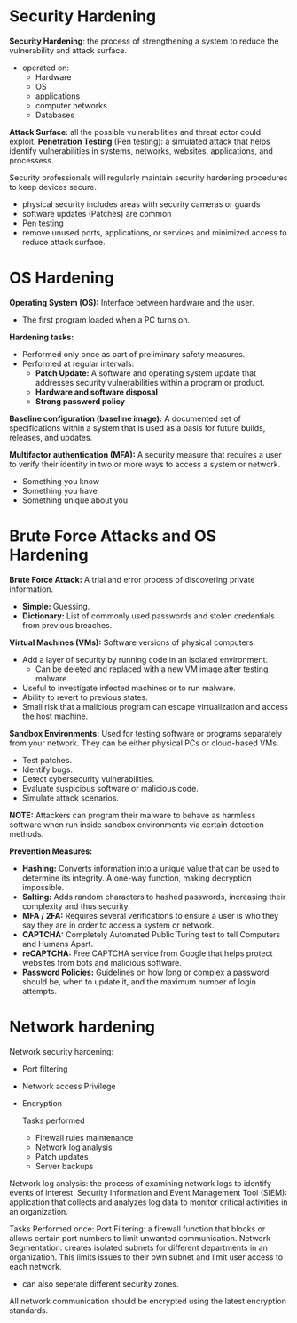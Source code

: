 # Security Hardening

**Security Hardening**: the process of strengthening a system to reduce the vulnerability and attack surface.
- operated on:
  - Hardware
  - OS
  - applications
  - computer networks
  - Databases 

**Attack Surface**: all the possible vulnerabilities and threat actor could exploit.
**Penetration Testing** (Pen testing): a simulated attack that helps identify vulnerabilities in systems, networks, websites, applications, and processess.

Security professionals will regularly maintain security hardening procedures to keep devices secure.
- physical security includes areas with security cameras or guards
- software updates (Patches) are common
- Pen testing
- remove unused ports, applications, or services and minimized access to reduce attack surface.

# OS Hardening

**Operating System (OS):** Interface between hardware and the user.
- The first program loaded when a PC turns on.

**Hardening tasks:**
- Performed only once as part of preliminary safety measures.
- Performed at regular intervals:
  - **Patch Update:** A software and operating system update that addresses security vulnerabilities within a program or product.
  - **Hardware and software disposal**
  - **Strong password policy**
  
**Baseline configuration (baseline image):** A documented set of specifications within a system that is used as a basis for future builds, releases, and updates.

**Multifactor authentication (MFA):** A security measure that requires a user to verify their identity in two or more ways to access a system or network.
- Something you know
- Something you have
- Something unique about you

# Brute Force Attacks and OS Hardening

**Brute Force Attack:** A trial and error process of discovering private information.
- **Simple:** Guessing.
- **Dictionary:** List of commonly used passwords and stolen credentials from previous breaches.

**Virtual Machines (VMs):** Software versions of physical computers.
- Add a layer of security by running code in an isolated environment.
  - Can be deleted and replaced with a new VM image after testing malware.
- Useful to investigate infected machines or to run malware.
- Ability to revert to previous states.
- Small risk that a malicious program can escape virtualization and access the host machine.

**Sandbox Environments:** Used for testing software or programs separately from your network. They can be either physical PCs or cloud-based VMs.
- Test patches.
- Identify bugs.
- Detect cybersecurity vulnerabilities.
- Evaluate suspicious software or malicious code.
- Simulate attack scenarios.

**NOTE:** Attackers can program their malware to behave as harmless software when run inside sandbox environments via certain detection methods.

**Prevention Measures:**
- **Hashing:** Converts information into a unique value that can be used to determine its integrity. A one-way function, making decryption impossible.
- **Salting:** Adds random characters to hashed passwords, increasing their complexity and thus security.
- **MFA / 2FA:** Requires several verifications to ensure a user is who they say they are in order to access a system or network.
- **CAPTCHA:** Completely Automated Public Turing test to tell Computers and Humans Apart.
- **reCAPTCHA:** Free CAPTCHA service from Google that helps protect websites from bots and malicious software.
- **Password Policies:** Guidelines on how long or complex a password should be, when to update it, and the maximum number of login attempts.

# Network hardening

Network security hardening:
- Port filtering
- Network access Privilege
- Encryption

  Tasks performed
  - Firewall rules maintenance
  - Network log analysis
  - Patch updates
  - Server backups

Network log analysis: the process of examining network logs to identify events of interest.
Security Information and Event Management Tool (SIEM): application that collects and analyzes log data to monitor critical activities in an organization.

Tasks Performed once:
Port Filtering: a firewall function that blocks or allows certain port numbers to limit unwanted communication.
Network Segmentation: creates isolated subnets for different departments in an organization. This limits issues to their own subnet and limit user access to each network. 
- can also seperate different security zones.

All network communication should be encrypted using the latest encryption standards.

 
  
